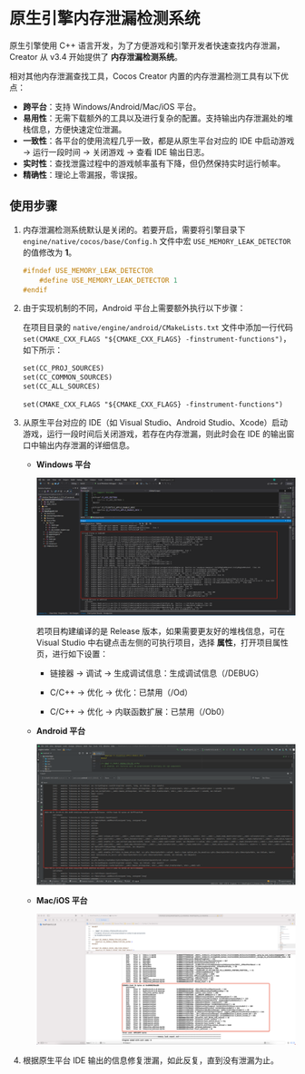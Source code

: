 # 原生引擎内存泄漏检测系统

原生引擎使用 C++ 语言开发，为了方便游戏和引擎开发者快速查找内存泄漏，Creator 从 v3.4 开始提供了 **内存泄漏检测系统**。

相对其他内存泄漏查找工具，Cocos Creator 内置的内存泄漏检测工具有以下优点：

- **跨平台**：支持 Windows/Android/Mac/iOS 平台。
- **易用性**：无需下载额外的工具以及进行复杂的配置。支持输出内存泄漏处的堆栈信息，方便快速定位泄漏。
- **一致性**：各平台的使用流程几乎一致，都是从原生平台对应的 IDE 中启动游戏 -> 运行一段时间 -> 关闭游戏 -> 查看 IDE 输出日志。
- **实时性**：查找泄露过程中的游戏帧率虽有下降，但仍然保持实时运行帧率。
- **精确性**：理论上零漏报，零误报。

## 使用步骤

1. 内存泄漏检测系统默认是关闭的。若要开启，需要将引擎目录下 `engine/native/cocos/base/Config.h` 文件中宏 `USE_MEMORY_LEAK_DETECTOR` 的值修改为 **1**。

    ```cpp
    #ifndef USE_MEMORY_LEAK_DETECTOR
        #define USE_MEMORY_LEAK_DETECTOR 1
    #endif
    ```

2. 由于实现机制的不同，Android 平台上需要额外执行以下步骤：

    在项目目录的 `native/engine/android/CMakeLists.txt` 文件中添加一行代码 `set(CMAKE_CXX_FLAGS "${CMAKE_CXX_FLAGS} -finstrument-functions")`，如下所示：

    ```
    set(CC_PROJ_SOURCES)
    set(CC_COMMON_SOURCES)
    set(CC_ALL_SOURCES)
    
    set(CMAKE_CXX_FLAGS "${CMAKE_CXX_FLAGS} -finstrument-functions")
    ```

3. 从原生平台对应的 IDE（如 Visual Studio、Android Studio、Xcode）启动游戏，运行一段时间后关闭游戏，若存在内存泄漏，则此时会在 IDE 的输出窗口中输出内存泄漏的详细信息。

    - **Windows 平台**

      ![visual studio](./memory-leak-detector/visualstudio.png)

      若项目构建编译的是 Release 版本，如果需要更友好的堆栈信息，可在 Visual Studio 中右键点击左侧的可执行项目，选择 **属性**，打开项目属性页，进行如下设置：

      - 链接器 -> 调试 -> 生成调试信息：生成调试信息（/DEBUG）

      - C/C++ -> 优化 -> 优化：已禁用（/Od）

      - C/C++ -> 优化 -> 内联函数扩展：已禁用（/Ob0）

    - **Android 平台**

      ![android studio](./memory-leak-detector/androidstudio.png)

    - **Mac/iOS 平台**

      ![xcode](./memory-leak-detector/xcode.png)

4. 根据原生平台 IDE 输出的信息修复泄漏，如此反复，直到没有泄漏为止。
